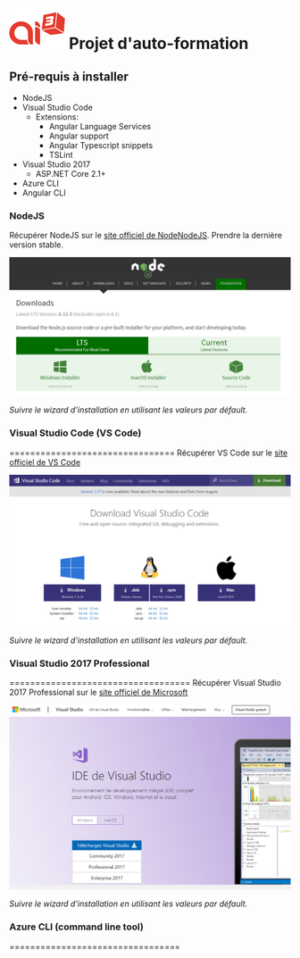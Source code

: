 # ![Ai3 Logo](images/ai3.png) Projet d'auto-formation
## Pré-requis à installer
- NodeJS
- Visual Studio Code
    - Extensions: 
        - Angular Language Services
        - Angular support
        - Angular Typescript snippets
        - TSLint
- Visual Studio 2017
    - ASP.NET Core 2.1+
- Azure CLI
- Angular CLI


### NodeJS
Récupérer NodeJS sur le [site officiel de NodeNodeJS](https://nodejs.org/en/download/current/). Prendre la dernière version stable. 

![Nodejs website screenshot](images/installs/nodejs.jpg)

*Suivre le wizard d'installation en utilisant les valeurs par défault.*

### Visual Studio Code (VS Code)
================================
Récupérer VS Code sur le [site officiel de VS Code](https://code.visualstudio.com/download)

![VS Code website screenshot](images/installs/vscode.jpg)

*Suivre le wizard d'installation en utilisant les valeurs par défault.*

### Visual Studio 2017 Professional
===================================
Récupérer Visual Studio 2017 Professional sur le [site officiel de Microsoft](https://visualstudio.microsoft.com/fr/vs/)

![VS 2017 website screenshot](images/installs/vs2017.jpg)

*Suivre le wizard d'installation en utilisant les valeurs par défault.*

### Azure CLI (command line tool)
=================================